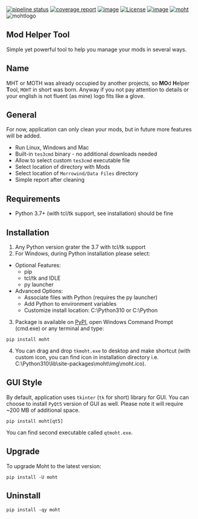 [![pipeline status](https://gitlab.com/modding-openmw/modhelpertool/badges/main/pipeline.svg)](https://gitlab.com/modding-openmw/modhelpertool/-/commits/main)
[![coverage report](https://gitlab.com/modding-openmw/modhelpertool/badges/main/coverage.svg)](https://gitlab.com/modding-openmw/modhelpertool/-/commits/main)
[![image](https://img.shields.io/badge/pypi-v0.2.1-blue.svg)](https://pypi.org/project/moht/)
[![License](https://img.shields.io/badge/Licence-MIT-blue.svg)](./LICENSE.md)
[![image](https://img.shields.io/badge/python-3.7%20%7C%203.8%20%7C%203.9%20%7C%203.10-blue.svg)](https://gitlab.com/modding-openmw/modhelpertool)
[![moht](https://snyk.io/advisor/python/moht/badge.svg)](https://snyk.io/advisor/python/moht)  
![mohtlogo](https://i.imgur.com/gJoB1Dv.png)  

## Mod Helper Tool
Simple yet powerful tool to help you manage your mods in several ways.

## Name
MHT or MOTH was already occupied by another projects, so **MO**d **H**elper **T**ool, `MOHT` in short was born. 
Anyway if you not pay attention to details or your english is not fluent (as mine) logo fits like a glove. 

## General
For now, application can only clean your mods, but in future more features will be added.

* Run Linux, Windows and Mac
* Built-in `tes3cmd` binary - no additional downloads needed
* Allow to select custom `tes3cmd` executable file
* Select location of directory with Mods
* Select location of `Morrowind/Data Files` directory
* Simple report after cleaning

## Requirements
* Python 3.7+ (with tcl/tk support, see installation) should be fine

## Installation
1. Any Python version grater the 3.7 with tcl/tk support
2. For Windows, during Python installation please select:
  * Optional Features:
    * pip
    * tcl/tk and IDLE
    * py launcher
  * Advanced Options:
    * Associate files with Python (requires the py launcher)
    * Add Python to environment variables
    * Customize install location: C:\Python310 or C:\Python
3. Package is available on [PyPI](https://pypi.org/project/moht/), open Windows Command Prompt (cmd.exe) or any terminal and type:
```shell
pip install moht
```
4. You can drag and drop `tkmoht.exe` to desktop and make shortcut (with custom icon, you can find icon in installation 
   directory i.e. C:\Python310\lib\site-packages\moht\img\moht.ico).

## GUI Style
By default, application uses `tkinter` (`tk` for short) library for GUI. You can choose to install `PyQt5` version of 
GUI as well. Please note it will require ~200 MB of additional space.
```shell
pip install moht[qt5]
```
You can find second executable called `qtmoht.exe`.

## Upgrade
To upgrade Moht to the latest version:
```shell
pip install -U moht
```

## Uninstall
```shell
pip install -qy moht
```
